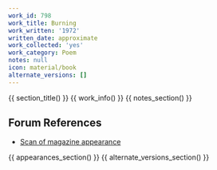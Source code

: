 ```yaml
---
work_id: 798
work_title: Burning
work_written: '1972'
written_date: approximate
work_collected: 'yes'
work_category: Poem
notes: null
icon: material/book
alternate_versions: []
---
```


{{ section_title() }}
{{ work_info() }}
{{ notes_section() }}
## Forum References
- [Scan of magazine appearance](https://bukowskiforum.com/threads/second-aeon-no-14-1972-1-bukowski-poem-burning.10770/)

{{ appearances_section() }}
{{ alternate_versions_section() }}